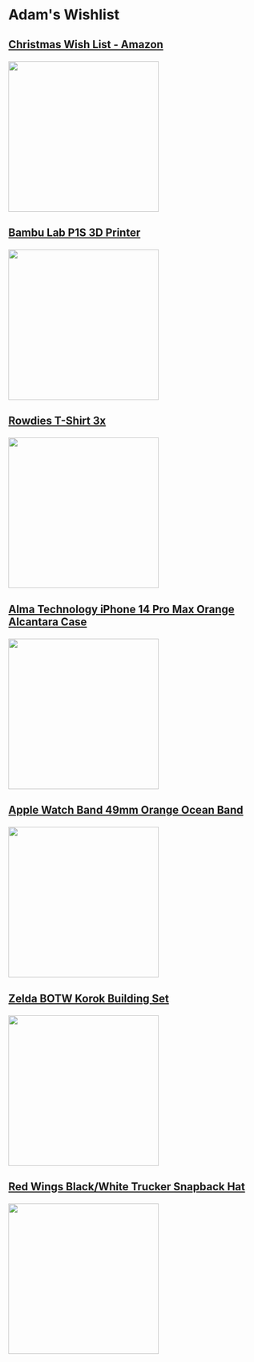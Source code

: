 # Adam's Wishlist

## [<p>Christmas Wish List - Amazon</p><img src="https://github.com/AALMA/wishlist/assets/5289607/27a6ebea-bc4f-454e-9af4-f9d0735edf04" width="300px"/>](https://www.amazon.com/hz/wishlist/ls/1Z111KEMHITZQ?ref_=wl_share)

## [<p>Bambu Lab P1S 3D Printer</p><img src="https://github.com/AALMA/wishlist/assets/5289607/9d24a808-bab2-483c-b125-cb204c79fc22" width="300px"/>](https://us.store.bambulab.com/products/p1s?variant=41502298800264)

## [<p>Rowdies T-Shirt 3x</p><img src="https://github.com/AALMA/wishlist/assets/5289607/7f2f6502-2977-45e0-9dd2-94edd89382f2" width="300px"/>](https://thebayrepublic.com/collections/rowdies/products/rowdies-mens-green-1975-oval-sport-design-sweden-t-shirt?variant=43503867265187)

## [<p>Alma Technology iPhone 14 Pro Max Orange Alcantara Case</p><img src="https://github.com/AALMA/wishlist/assets/5289607/4e0a493b-ba8e-4779-aa0c-3fed6000eff5" width="300px"/>](https://almatechnology.net/products/alcantara-iphone-case-orange?variant=46875170963687)

## [<p>Apple Watch Band 49mm Orange Ocean Band</p><img src="https://github.com/AALMA/wishlist/assets/5289607/67eef388-ce68-4437-8f65-389c8926ab55z" width="300px"/>](https://www.apple.com/shop/product/MT653AM/A/49mm-orange-ocean-band?fnode=fbd6962050c017658151e54330b69126babbebc8f01d5cb13540d93d5198622a3651961ecbd9b972cc2bb3d89508082b6d5ddb8e361b7541072e51b26a72c1212d824307fdfd2b350200901422f44db3)

## [<p>Zelda BOTW Korok Building Set</p><img src="https://github.com/AALMA/wishlist/assets/5289607/d4f279eb-ef19-48b4-99c3-271e2b3ae07b" width="300px"/>](https://www.amazon.com/dp/B0BWMZVTGL/?coliid=I1HPJU5F7DDDLF&colid=MOI14RZ9PSFZ&psc=1&ref_=list_c_wl_lv_ov_lig_dp_it)

## [<p>Red Wings Black/White Trucker Snapback Hat</p><img src="https://github.com/AALMA/wishlist/assets/5289607/996adef3-7d27-4672-b399-9a9cab1a39dd" width="300px"/>](https://shop.nhl.com/detroit-red-wings/mens-detroit-red-wings-fanatics-branded-black/white-authentic-pro-rinkside-adjustable-trucker-snapback-hat/t-36261794+p-477064477292+z-8-3001151966?_ref=p-DLP:m-GRID:i-r13c1:po-40)
